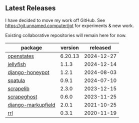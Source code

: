 ## Latest Releases
I have decided to move my work off GitHub. See <https://git.unnamed.computer/jpt> for experiments & new work.

Existing collaborative repositories will remain here for now.
    
| package | version | released |
|--------------|-----------|-------------|
| [openstates](https://github.com/openstates/) | 6.20.13 | 2024-12-27 |
| [jellyfish](https://github.com/jamesturk/jellyfish) | 1.1.3 | 2024-12-14 |
| [django-honeypot](https://github.com/jamesturk/django-honeypot) | 1.2.1 | 2024-08-03 |
| [spatula](https://github.com/jamesturk/spatula) | 0.9.1 | 2024-07-10 |
| [scrapelib](https://github.com/jamesturk/scrapelib) | 2.3.0 | 2023-12-15 |
| [scrapeghost](https://github.com/jamesturk/scrapeghost) | 0.6.0 | 2023-11-25 |
| [django-markupfield](https://github.com/jamesturk/django-markupfield) | 2.0.1 | 2021-10-25 |
| [rrl](https://github.com/jamesturk/rrl) | 0.3.1 | 2020-11-19 |
